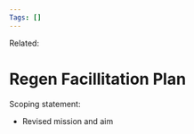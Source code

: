 ```yaml
---
Tags: []
---
```

Related: 
# Regen Facillitation Plan

Scoping statement:
- Revised mission and aim 

